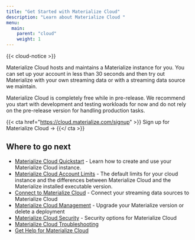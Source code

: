 ```yaml
---
title: "Get Started with Materialize Cloud"
description: "Learn about Materialize Cloud "
menu:
  main:
    parent: "cloud"
    weight: 1
---
```


{{< cloud-notice >}}

Materialize Cloud hosts and maintains a Materialize instance for you. You can set up your account in less than 30 seconds and then try out Materialize with your own streaming data or with a streaming data source we maintain.

Materialize Cloud is completely free while in pre-release. We recommend you start with development and testing workloads for now and do not rely on the pre-release version for handling production tasks.

{{< cta href="https://cloud.materialize.com/signup" >}}
Sign up for Materialize Cloud →
{{</ cta >}}

## Where to go next

* [Materialize Cloud Quickstart](../materialize-cloud-quickstart) - Learn how to create and use your Materialize Cloud instance.
* [Materialize Cloud Account Limits](../materialize-cloud-account-limits) - The default limits for your cloud instance and the differences between Materialize Cloud and the Materialize installed executable version.
* [Connect to Materialize Cloud](../connect-to-materialize-cloud) - Connect your streaming data sources to Materialize Cloud
* [Materialize Cloud Management](../materialize-cloud-management) - Upgrade your Materialize version or delete a deployment
* [Materialize Cloud Security](../materialize-cloud-security) - Security options for Materialize Cloud
* [Materialize Cloud Troubleshooting](../materialize-cloud-troubleshooting)
* [Get Help for Materialize Cloud](../get-help-for-materialize-cloud)
